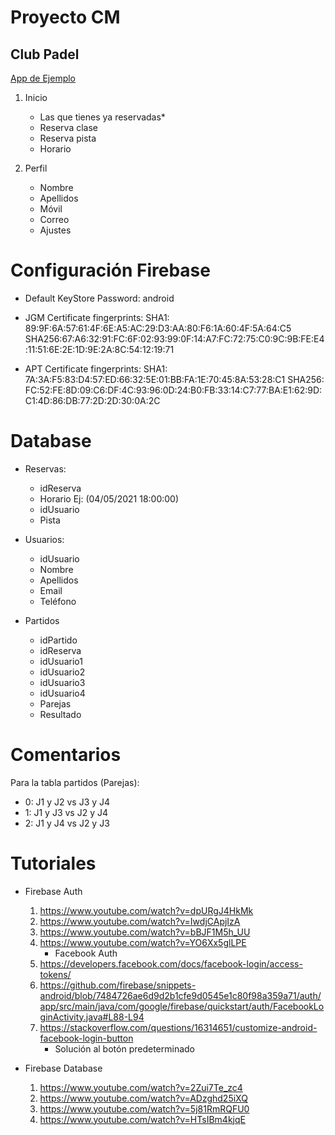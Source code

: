 # Proyecto CM
## Club Padel

[App de Ejemplo](https://play.google.com/store/apps/details?id=com.playtomic)

1. Inicio
   - Las que tienes ya reservadas*
   - Reserva clase
   - Reserva pista
   - Horario

2. Perfil
   - Nombre
   - Apellidos
   - Móvil
   - Correo
   - Ajustes

# Configuración Firebase 
- Default KeyStore Password: android
- JGM Certificate fingerprints:
  SHA1: 89:9F:6A:57:61:4F:6E:A5:AC:29:D3:AA:80:F6:1A:60:4F:5A:64:C5
  SHA256:67:A6:32:91:FC:6F:02:93:99:0F:14:A7:FC:72:75:C0:9C:9B:FE:E4:11:51:6E:2E:1D:9E:2A:8C:54:12:19:71

- APT Certificate fingerprints:
  SHA1: 7A:3A:F5:83:D4:57:ED:66:32:5E:01:BB:FA:1E:70:45:8A:53:28:C1
  SHA256: FC:52:FE:8D:09:C6:DF:4C:93:96:0D:24:B0:FB:33:14:C7:77:BA:E1:62:9D:C1:4D:86:DB:77:2D:2D:30:0A:2C


# Database
- Reservas:
   - idReserva
   - Horario   Ej: (04/05/2021 18:00:00)
   - idUsuario
   - Pista

- Usuarios:
   - idUsuario
   - Nombre
   - Apellidos
   - Email
   - Teléfono

- Partidos
   - idPartido
   - idReserva
   - idUsuario1
   - idUsuario2
   - idUsuario3
   - idUsuario4
   - Parejas
   - Resultado

# Comentarios 
Para la tabla partidos (Parejas):
- 0: J1 y J2 vs J3 y J4
- 1: J1 y J3 vs J2 y J4
- 2: J1 y J4 vs J2 y J3

# Tutoriales

- Firebase Auth
  1. https://www.youtube.com/watch?v=dpURgJ4HkMk
  2. https://www.youtube.com/watch?v=IwdjCApjIzA
  3. https://www.youtube.com/watch?v=bBJF1M5h_UU
  4. https://www.youtube.com/watch?v=YO6Xx5glLPE
      - Facebook Auth
  5. https://developers.facebook.com/docs/facebook-login/access-tokens/
  6. https://github.com/firebase/snippets-android/blob/7484726ae6d9d2b1cfe9d0545e1c80f98a359a71/auth/app/src/main/java/com/google/firebase/quickstart/auth/FacebookLoginActivity.java#L88-L94
  7. https://stackoverflow.com/questions/16314651/customize-android-facebook-login-button
      - Solución al botón predeterminado
   

- Firebase Database
  1. https://www.youtube.com/watch?v=2Zui7Te_zc4
  2. https://www.youtube.com/watch?v=ADzghd25iXQ
  3. https://www.youtube.com/watch?v=5j81RmRQFU0
  4. https://www.youtube.com/watch?v=HTsIBm4kjqE
